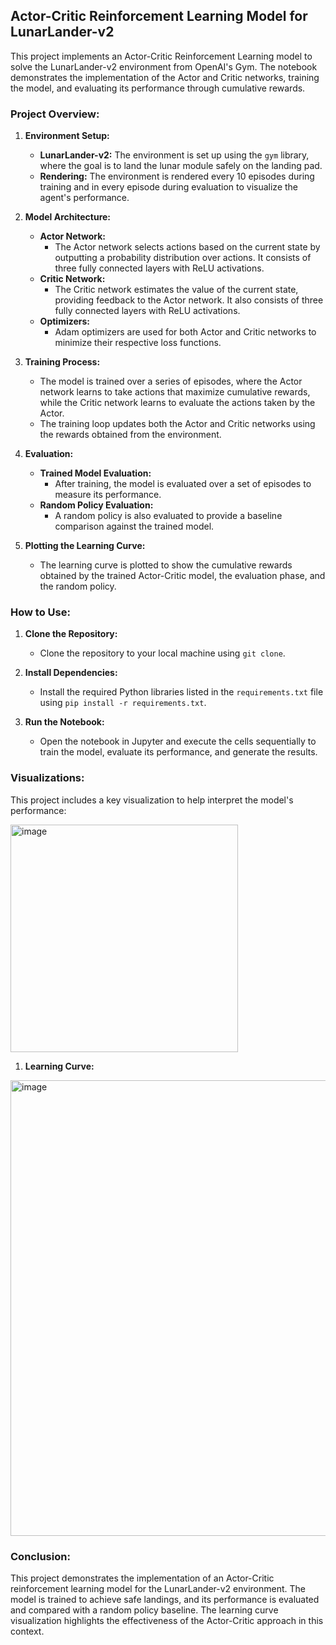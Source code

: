 
## Actor-Critic Reinforcement Learning Model for LunarLander-v2

This project implements an Actor-Critic Reinforcement Learning model to solve the LunarLander-v2 environment from OpenAI's Gym. The notebook demonstrates the implementation of the Actor and Critic networks, training the model, and evaluating its performance through cumulative rewards.

### Project Overview:
1. **Environment Setup:**
   - **LunarLander-v2:** The environment is set up using the `gym` library, where the goal is to land the lunar module safely on the landing pad.
   - **Rendering:** The environment is rendered every 10 episodes during training and in every episode during evaluation to visualize the agent's performance.

2. **Model Architecture:**
   - **Actor Network:** 
     - The Actor network selects actions based on the current state by outputting a probability distribution over actions. It consists of three fully connected layers with ReLU activations.
   - **Critic Network:** 
     - The Critic network estimates the value of the current state, providing feedback to the Actor network. It also consists of three fully connected layers with ReLU activations.
   - **Optimizers:**
     - Adam optimizers are used for both Actor and Critic networks to minimize their respective loss functions.

3. **Training Process:**
   - The model is trained over a series of episodes, where the Actor network learns to take actions that maximize cumulative rewards, while the Critic network learns to evaluate the actions taken by the Actor.
   - The training loop updates both the Actor and Critic networks using the rewards obtained from the environment.

4. **Evaluation:**
   - **Trained Model Evaluation:**
     - After training, the model is evaluated over a set of episodes to measure its performance.
   - **Random Policy Evaluation:**
     - A random policy is also evaluated to provide a baseline comparison against the trained model.

5. **Plotting the Learning Curve:**
   - The learning curve is plotted to show the cumulative rewards obtained by the trained Actor-Critic model, the evaluation phase, and the random policy.

### How to Use:
1. **Clone the Repository:**
   - Clone the repository to your local machine using `git clone`.
   
2. **Install Dependencies:**
   - Install the required Python libraries listed in the `requirements.txt` file using `pip install -r requirements.txt`.

3. **Run the Notebook:**
   - Open the notebook in Jupyter and execute the cells sequentially to train the model, evaluate its performance, and generate the results.

### Visualizations:
This project includes a key visualization to help interpret the model's performance:

<img width="364" alt="image" src="https://github.com/user-attachments/assets/e6fe937e-b731-4e1e-a2f6-85a0f36dcea6">


1. **Learning Curve:**
   
  <img width="729" alt="image" src="https://github.com/user-attachments/assets/6c4c7ab0-4273-4dda-a2f2-cefae0505606">

### Conclusion:
This project demonstrates the implementation of an Actor-Critic reinforcement learning model for the LunarLander-v2 environment. The model is trained to achieve safe landings, and its performance is evaluated and compared with a random policy baseline. The learning curve visualization highlights the effectiveness of the Actor-Critic approach in this context.
